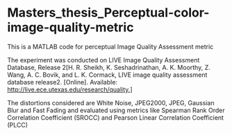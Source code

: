 # Masters_thesis_Perceptual-color-image-quality-metric
This is a MATLAB code for perceptual Image Quality Assessment metric 

The experiment was conducted on LIVE Image Quality Assessment Database, Release 2[H. R. Sheikh, K. Seshadrinathan, A. K. Moorthy, Z. Wang, A. C. Bovik, and L. K. Cormack, LIVE image quality assessment database release2. [Online]. Available: http://live.ece.utexas.edu/research/quality.] 

The distortions considered are White Noise, JPEG2000, JPEG, Gaussian Blur and Fast Fading and evaluated using metrics like Spearman Rank Order Correlation Coefficient (SROCC) and Pearson Linear Correlation Coefficient (PLCC)
